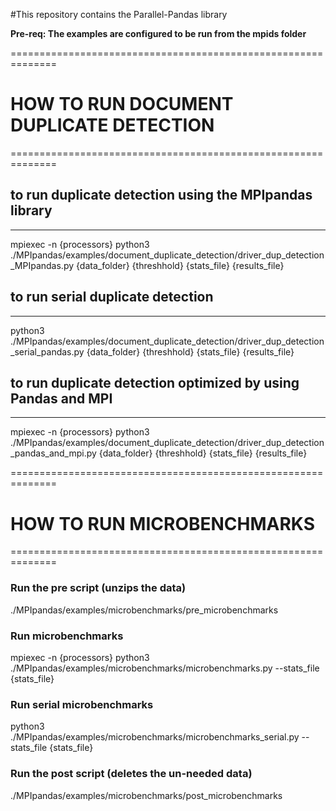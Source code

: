 #This repository contains the Parallel-Pandas library

**Pre-req: The examples are configured to be run from the mpids folder**

==============================================================
# HOW TO RUN DOCUMENT DUPLICATE DETECTION
==============================================================
## to run duplicate detection using the MPIpandas library
______________________________________________________________
mpiexec -n {processors} python3 ./MPIpandas/examples/document_duplicate_detection/driver_dup_detection_MPIpandas.py {data_folder} {threshhold} {stats_file} {results_file}

## to run serial duplicate detection
______________________________________________________________
python3 ./MPIpandas/examples/document_duplicate_detection/driver_dup_detection_serial_pandas.py {data_folder} {threshhold} {stats_file} {results_file}

## to run duplicate detection optimized by using Pandas and MPI
______________________________________________________________
mpiexec -n {processors} python3 ./MPIpandas/examples/document_duplicate_detection/driver_dup_detection_pandas_and_mpi.py {data_folder} {threshhold} {stats_file} {results_file}

==============================================================
# HOW TO RUN MICROBENCHMARKS
==============================================================
### Run the pre script (unzips the data)

./MPIpandas/examples/microbenchmarks/pre_microbenchmarks

### Run microbenchmarks

mpiexec -n {processors} python3 ./MPIpandas/examples/microbenchmarks/microbenchmarks.py --stats_file {stats_file}

### Run serial microbenchmarks

python3 ./MPIpandas/examples/microbenchmarks/microbenchmarks_serial.py --stats_file {stats_file}

### Run the post script (deletes the un-needed data)

./MPIpandas/examples/microbenchmarks/post_microbenchmarks

